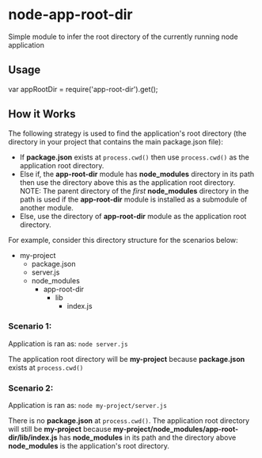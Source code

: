 node-app-root-dir
=================

Simple module to infer the root directory of the currently running node application

## Usage
var appRootDir = require('app-root-dir').get();

## How it Works
The following strategy is used to find the application's root directory (the directory in your project that contains the main package.json file):

* If **package.json** exists at `process.cwd()` then use `process.cwd()` as the application root directory.
* Else if, the **app-root-dir** module has **node_modules** directory in its path then use the directory above this as the application root directory. NOTE: The parent directory of the _first_ **node_modules** directory in the path is used if the **app-root-dir** module is installed as a submodule of another module.
* Else, use the directory of **app-root-dir** module as the application root directory.

For example, consider this directory structure for the scenarios below:
+ my-project
  + package.json
  + server.js
  + node_modules
    + app-root-dir
      + lib
        + index.js

### Scenario 1:
Application is ran as:
`node server.js`

The application root directory will be **my-project** because **package.json** exists at `process.cwd()`

### Scenario 2:
Application is ran as:
`node my-project/server.js`

There is no **package.json** at `process.cwd()`. The application root directory will still be **my-project** because **my-project/node_modules/app-root-dir/lib/index.js** has **node_modules** in its path and the directory above **node_modules** is the application's root directory.
